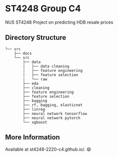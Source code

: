 # ST4248 Group C4

NUS ST4248 Project on predicting HDB resale prices

## Directory Structure

```
└── src
    ├── docs
    └── src
        ├── data
        |   ├── data cleaning
        |   ├── feature engineering
        |   ├── feature selection
        |   └── raw
        ├── eda
        ├── cleaning
        ├── feature engineering
        ├── feature selection
        ├── bagging
        ├── rf, bagging, elasticnet
        ├── linreg
        ├── neural network tensorflow
        ├── neural network pytorch
        └── xgboost
```

## More Information

Available at st4248-2220-c4.github.io/. :smile: